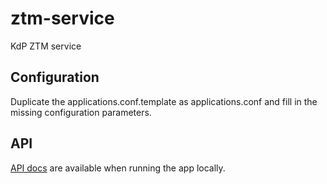 ztm-service
===========

KdP ZTM service

Configuration
-------------

Duplicate the applications.conf.template as applications.conf and fill in the missing configuration parameters.

API
---
[API docs](http://localhost:8080/api-docs) are available when running the app locally.
